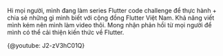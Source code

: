 Hi mọi người, mình đang làm series Flutter code challenge để thực hành + chia sẻ những gì mình biết với cộng đồng Flutter Việt Nam.
Khả năng viết mình kém nên mình làm video thôi. 
Mong nhận phản hồi từ mọi người để mình có thể cải thiện kiến thức về Flutter.

{@youtube: J2-zV3hC01Q}